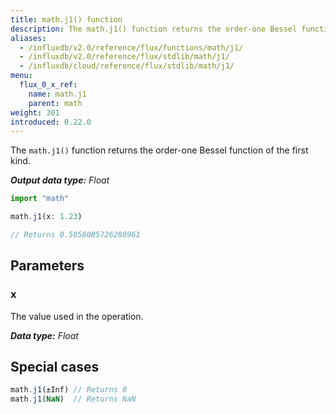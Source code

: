 ```yaml
---
title: math.j1() function
description: The math.j1() function returns the order-one Bessel function of the first kind.
aliases:
  - /influxdb/v2.0/reference/flux/functions/math/j1/
  - /influxdb/v2.0/reference/flux/stdlib/math/j1/
  - /influxdb/cloud/reference/flux/stdlib/math/j1/
menu:
  flux_0_x_ref:
    name: math.j1
    parent: math
weight: 301
introduced: 0.22.0
---
```


The `math.j1()` function returns the order-one Bessel function of the first kind.

_**Output data type:** Float_

```js
import "math"

math.j1(x: 1.23)

// Returns 0.5058005726280961
```

## Parameters

### x
The value used in the operation.

_**Data type:** Float_

## Special cases
```js
math.j1(±Inf) // Returns 0
math.j1(NaN)  // Returns NaN
```
